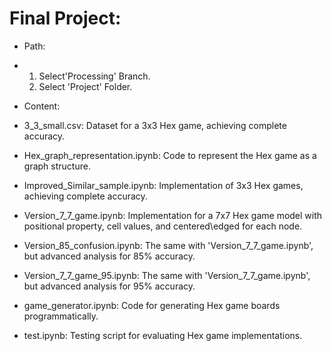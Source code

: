 # Final Project: 
- Path:
- 1) Select'Processing' Branch.
  2) Select 'Project' Folder.
 
- Content:
- 3_3_small.csv: Dataset for a 3x3 Hex game, achieving complete accuracy.
- Hex_graph_representation.ipynb: Code to represent the Hex game as a graph structure.
- Improved_Similar_sample.ipynb: Implementation of 3x3 Hex games, achieving complete accuracy.
- Version_7_7_game.ipynb: Implementation for a 7x7 Hex game model with positional property, cell values, and centered\edged for each node.
- Version_85_confusion.ipynb: The same with 'Version_7_7_game.ipynb', but advanced analysis for 85% accuracy.
- Version_7_7_game_95.ipynb: The same with 'Version_7_7_game.ipynb', but advanced analysis for 95% accuracy.
- game_generator.ipynb: Code for generating Hex game boards programmatically.
- test.ipynb: Testing script for evaluating Hex game implementations.


